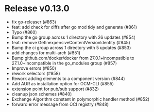 # Release v0.13.0

- fix go-releaser (#863)
- feat: add check for diffs after go mod tidy and generate (#861)
- Typo (#860)
- Bump the go group across 1 directory with 26 updates (#854)
- feat: remove GetInexpensiveContentVersionIdentity (#845)
- Bump the ci group across 1 directory with 5 updates (#853)
- add changes for multi-arch (#851)
- Bump github.com/docker/docker from 27.0.1+incompatible to 27.1.0+incompatible in the go\_modules group (#857)
- Improve errors (#850)
- rework selectors (#858)
- Rework adding elements to a component version (#844)
- Add AUR as installation option for OCM-CLI (#855)
- extension point for pub/sub support (#832)
- cleanup json schemes (#840)
- Exchange Algorithm constant in polymorphic handler method (#852)
- forward error message from OCI registry (#848)

